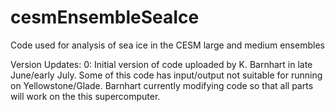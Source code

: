 # cesmEnsembleSeaIce
Code used for analysis of sea ice in the CESM large and medium ensembles



Version Updates:
0: Initial version of code uploaded by K. Barnhart in late June/early July. Some of this code has input/output not suitable for running on Yellowstone/Glade. Barnhart currently modifying code so that all parts will work on the this supercomputer. 
